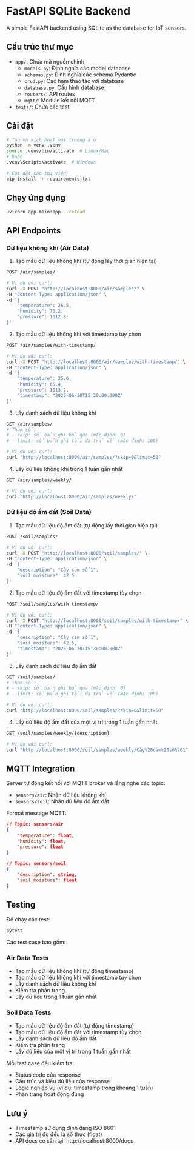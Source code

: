 # FastAPI SQLite Backend

A simple FastAPI backend using SQLite as the database for IoT sensors.

## Cấu trúc thư mục
- `app/`: Chứa mã nguồn chính
  - `models.py`: Định nghĩa các model database
  - `schemas.py`: Định nghĩa các schema Pydantic
  - `crud.py`: Các hàm thao tác với database
  - `database.py`: Cấu hình database
  - `routers/`: API routes
  - `mqtt/`: Module kết nối MQTT
- `tests/`: Chứa các test

## Cài đặt
```bash
# Tạo và kích hoạt môi trường ảo
python -m venv .venv
source .venv/bin/activate  # Linux/Mac
# hoặc
.venv\Scripts\activate  # Windows

# Cài đặt các thư viện
pip install -r requirements.txt
```

## Chạy ứng dụng
```bash
uvicorn app.main:app --reload
```

## API Endpoints

### Dữ liệu không khí (Air Data)

1. Tạo mẫu dữ liệu không khí (tự động lấy thời gian hiện tại)
```bash
POST /air/samples/

# Ví dụ với curl:
curl -X POST "http://localhost:8000/air/samples/" \
-H "Content-Type: application/json" \
-d '{
    "temperature": 26.5,
    "humidity": 70.2,
    "pressure": 1012.8
}'
```

2. Tạo mẫu dữ liệu không khí với timestamp tùy chọn
```bash
POST /air/samples/with-timestamp/

# Ví dụ với curl:
curl -X POST "http://localhost:8000/air/samples/with-timestamp/" \
-H "Content-Type: application/json" \
-d '{
    "temperature": 25.6,
    "humidity": 65.4,
    "pressure": 1013.2,
    "timestamp": "2025-06-30T15:30:00.000Z"
}'
```

3. Lấy danh sách dữ liệu không khí
```bash
GET /air/samples/
# Tham số:
# - skip: số bản ghi bỏ qua (mặc định: 0)
# - limit: số bản ghi tối đa trả về (mặc định: 100)

# Ví dụ với curl:
curl "http://localhost:8000/air/samples/?skip=0&limit=50"
```

4. Lấy dữ liệu không khí trong 1 tuần gần nhất
```bash
GET /air/samples/weekly/

# Ví dụ với curl:
curl "http://localhost:8000/air/samples/weekly/"
```

### Dữ liệu độ ẩm đất (Soil Data)

1. Tạo mẫu dữ liệu độ ẩm đất (tự động lấy thời gian hiện tại)
```bash
POST /soil/samples/

# Ví dụ với curl:
curl -X POST "http://localhost:8000/soil/samples/" \
-H "Content-Type: application/json" \
-d '{
    "description": "Cây cam số 1",
    "soil_moisture": 42.5
}'
```

2. Tạo mẫu dữ liệu độ ẩm đất với timestamp tùy chọn
```bash
POST /soil/samples/with-timestamp/

# Ví dụ với curl:
curl -X POST "http://localhost:8000/soil/samples/with-timestamp/" \
-H "Content-Type: application/json" \
-d '{
    "description": "Cây cam số 1",
    "soil_moisture": 42.5,
    "timestamp": "2025-06-30T15:30:00.000Z"
}'
```

3. Lấy danh sách dữ liệu độ ẩm đất
```bash
GET /soil/samples/
# Tham số:
# - skip: số bản ghi bỏ qua (mặc định: 0)
# - limit: số bản ghi tối đa trả về (mặc định: 100)

# Ví dụ với curl:
curl "http://localhost:8000/soil/samples/?skip=0&limit=50"
```

4. Lấy dữ liệu độ ẩm đất của một vị trí trong 1 tuần gần nhất
```bash
GET /soil/samples/weekly/{description}

# Ví dụ với curl:
curl "http://localhost:8000/soil/samples/weekly/Cây%20cam%20số%201"
```

## MQTT Integration

Server tự động kết nối với MQTT broker và lắng nghe các topic:
- `sensors/air`: Nhận dữ liệu không khí
- `sensors/soil`: Nhận dữ liệu độ ẩm đất

Format message MQTT:
```json
// Topic: sensors/air
{
    "temperature": float,
    "humidity": float,
    "pressure": float
}

// Topic: sensors/soil
{
    "description": string,
    "soil_moisture": float
}
```

## Testing
Để chạy các test:
```bash
pytest
```

Các test case bao gồm:
### Air Data Tests
- Tạo mẫu dữ liệu không khí (tự động timestamp)
- Tạo mẫu dữ liệu không khí với timestamp tùy chọn
- Lấy danh sách dữ liệu không khí
- Kiểm tra phân trang
- Lấy dữ liệu trong 1 tuần gần nhất

### Soil Data Tests
- Tạo mẫu dữ liệu độ ẩm đất (tự động timestamp)
- Tạo mẫu dữ liệu độ ẩm đất với timestamp tùy chọn
- Lấy danh sách dữ liệu độ ẩm đất
- Kiểm tra phân trang
- Lấy dữ liệu của một vị trí trong 1 tuần gần nhất

Mỗi test case đều kiểm tra:
- Status code của response
- Cấu trúc và kiểu dữ liệu của response
- Logic nghiệp vụ (ví dụ: timestamp trong khoảng 1 tuần)
- Phân trang hoạt động đúng

## Lưu ý
- Timestamp sử dụng định dạng ISO 8601
- Các giá trị đo đều là số thực (float)
- API docs có sẵn tại: http://localhost:8000/docs
